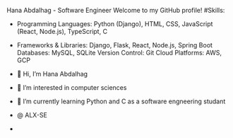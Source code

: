 Hana Abdalhag - Software Engineer
Welcome to my GitHub profile!
#Skills:
* Programming Languages: Python (Django), HTML, CSS, JavaScript (React, Node.js), TypeScript, C
- Frameworks & Libraries: Django, Flask, React, Node.js, Spring Boot
Databases: MySQL, SQLite
Version Control: Git
Cloud Platforms: AWS, GCP

- 👋 Hi, I’m Hana Abdalhag
- 👀 I’m interested in computer sciences
- 🌱 I’m currently learning Python and C as a software engneering studant
- @ ALX-SE
-  
<!---
Hana00661/Hana00661 is a ✨ special ✨ repository because its `README.md` (this file) appears on your GitHub profile.
You can click the Preview link to take a look at your changes.
--->

